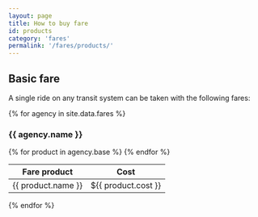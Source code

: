 ```yaml
---
layout: page
title: How to buy fare
id: products
category: 'fares'
permalink: '/fares/products/'
---
```


## Basic fare

A single ride on any transit system can be taken with the following fares:

<div class="row">
{% for agency in site.data.fares %}
<div class="col-md-4">
<h3>{{ agency.name }}</h3>
<table class="table">
    <thead>
        <th>Fare product</th>
        <th>Cost</th>
    </thead>
    {% for product in agency.base %}
        <tr>
            <td>{{ product.name }}</td><td>${{ product.cost }}</td>
        </tr>
    {% endfor %}
</table>
</div>
{% endfor %}
</div>